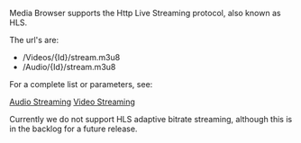 Media Browser supports the Http Live Streaming protocol, also known as HLS.

The url's are:

* /Videos/{Id}/stream.m3u8
* /Audio/{Id}/stream.m3u8

For a complete list or parameters, see:

[Audio Streaming](https://github.com/MediaBrowser/MediaBrowser/wiki/Audio-Streaming)
[Video Streaming](https://github.com/MediaBrowser/MediaBrowser/wiki/Video-Streaming)

Currently we do not support HLS adaptive bitrate streaming, although this is in the backlog for a future release.